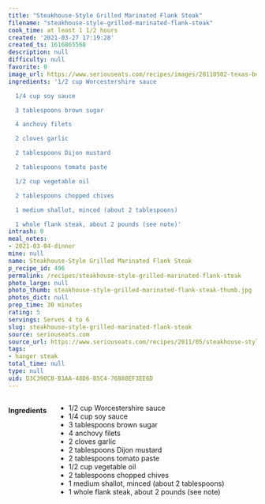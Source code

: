 ```yaml
---
title: "Steakhouse-Style Grilled Marinated Flank Steak"
filename: "steakhouse-style-grilled-marinated-flank-steak"
cook_time: at least 1 1/2 hours
created: '2021-03-27 17:19:28'
created_ts: 1616865568
description: null
difficulty: null
favorite: 0
image_url: https://www.seriouseats.com/recipes/images/20110502-texas-beef-council-marinated-grilled-flank-steak-5-200x150.jpg
ingredients: '1/2 cup Worcestershire sauce

  1/4 cup soy sauce

  3 tablespoons brown sugar

  4 anchovy filets

  2 cloves garlic

  2 tablespoons Dijon mustard

  2 tablespoons tomato paste

  1/2 cup vegetable oil

  2 tablespoons chopped chives

  1 medium shallot, minced (about 2 tablespoons)

  1 whole flank steak, about 2 pounds (see note)'
intrash: 0
meal_notes:
- 2021-03-04-dinner
mine: null
name: Steakhouse-Style Grilled Marinated Flank Steak
p_recipe_id: 496
permalink: /recipes/steakhouse-style-grilled-marinated-flank-steak
photo_large: null
photo_thumb: steakhouse-style-grilled-marinated-flank-steak-thumb.jpg
photos_dict: null
prep_time: 30 minutes
rating: 5
servings: Serves 4 to 6
slug: steakhouse-style-grilled-marinated-flank-steak
source: seriouseats.com
source_url: https://www.seriouseats.com/recipes/2011/05/steakhouse-style-grilled-marinated-flank-stea.html
tags:
- hanger steak
total_time: null
type: null
uid: D3C390CB-B1AA-48D6-B5C4-76888EF3EE6D
---
```

<div class="large-8 medium-7 columns" id="writeup">	</div><!-- #writeup -->
</div><!-- #row-one -->
<div class="row" id="row-two">	<div class="medium-4 small-5 columns" id="ingredients"><h4>Ingredients</h4><div class="box box-ingredients content"><ul>
<li>1/2 cup Worcestershire sauce</li>
<li>1/4 cup soy sauce</li>
<li>3 tablespoons brown sugar</li>
<li>4 anchovy filets</li>
<li>2 cloves garlic</li>
<li>2 tablespoons Dijon mustard</li>
<li>2 tablespoons tomato paste</li>
<li>1/2 cup vegetable oil</li>
<li>2 tablespoons chopped chives</li>
<li>1 medium shallot, minced (about 2 tablespoons)</li>
<li>1 whole flank steak, about 2 pounds (see note)</li>
</ul>
</div>	</div>	<div class="medium-6 small-7 columns" id="directions">	</div>